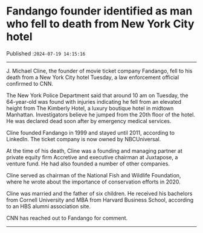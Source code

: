# Fandango founder identified as man who fell to death from New York City hotel

Published :`2024-07-19 14:15:16`

---

J. Michael Cline, the founder of movie ticket company Fandango, fell to his death from a New York City hotel Tuesday, a law enforcement official confirmed to CNN.

The New York Police Department said that around 10 am on Tuesday, the 64-year-old was found with injuries indicating he fell from an elevated height from The Kimberly Hotel, a luxury boutique hotel in midtown Manhattan. Investigators believe he jumped from the 20th floor of the hotel. He was declared dead soon after by emergency medical services.

Cline founded Fandango in 1999 and stayed until 2011, according to LinkedIn. The ticket company is now owned by NBCUniversal.

At the time of his death, Cline was a founding and managing partner at private equity firm Accretive and executive chairman at Juxtapose, a venture fund. He had also founded a number of other companies.

Cline served as chairman of the National Fish and Wildlife Foundation, where he wrote about the importance of conservation efforts in 2020.

Cline was married and the father of six children. He received his bachelors from Cornell University and MBA from Harvard Business School, according to an HBS alumni association site.

CNN has reached out to Fandango for comment.

---


